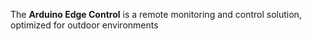 The **Arduino Edge Control** is a remote monitoring and control solution, optimized for outdoor environments
